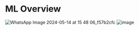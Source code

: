 # ML Overview
![WhatsApp Image 2024-05-14 at 15 48 06_f57b2cfc](https://github.com/pratt0007/TIL/assets/100209212/d6de919f-48f2-4d46-bf51-595ded7a1552)
![image](https://github.com/user-attachments/assets/c4f0ea38-916e-4b3c-8b56-58301c1213c6)
